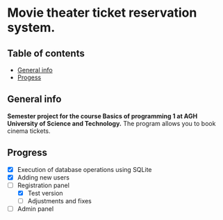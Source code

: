 # Movie theater ticket reservation system.
## Table of contents
* [General info](#general-info)
* [Progess](#progress)

## General info

**Semester project for the course Basics of programming 1 at AGH University of Science and Technology.**
The program allows you to book cinema tickets.

## Progress
- [x] Execution of database operations using SQLite
- [x] Adding new users
- [ ] Registration panel
  - [x] Test version
  - [ ] Adjustments and fixes  
- [ ] Admin panel
